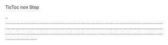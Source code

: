 TicToc non Stop

..
.............................................................................................................................................................................................................................................................................................................................................................................................................